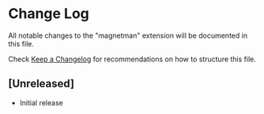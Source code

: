 # Change Log

All notable changes to the "magnetman" extension will be documented in this file.

Check [Keep a Changelog](http://keepachangelog.com/) for recommendations on how to structure this file.

## [Unreleased]

- Initial release